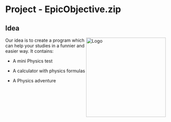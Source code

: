 # Project - EpicObjective.zip

## Idea
<img align="right" height="250" width="250" alt="Logo" src="https://cdn.discordapp.com/attachments/908307208977141818/913140050777210960/Untitled7_20211120144514-removebg-preview.png" />
Our idea is to create a program which can help your studies in a funnier and easier way. It contains:

- A mini Physics test

- A calculator with physics formulas

- A Physics adventure


